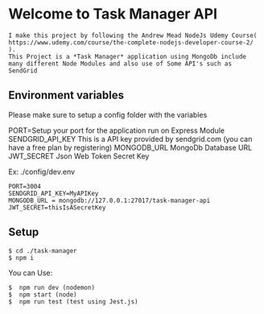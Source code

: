 # Welcome to Task Manager API
    I make this project by following the Andrew Mead NodeJs Udemy Course( https://www.udemy.com/course/the-complete-nodejs-developer-course-2/ ).
    This Project is a *Task Manager* application using MongoDb include many different Node Modules and also use of Some API's such as SendGrid

## Environment variables
Please make sure to setup a config folder with the variables

PORT=Setup your port for the application run on Express Module
SENDGRID_API_KEY
    This is a API key provided by sendgrid.com (you can have a free plan by registering)
MONGODB_URL 
    MongoDb Database URL
JWT_SECRET
    Json Web Token Secret Key

Ex: ./config/dev.env
```
PORT=3004
SENDGRID_API_KEY=MyAPIKey
MONGODB_URL = mongodb://127.0.0.1:27017/task-manager-api
JWT_SECRET=thisIsASecretKey
```

## Setup
```
$ cd ./task-manager
$ npm i
```
You can Use:
```
$  npm run dev (nodemon)
$  npm start (node)
$  npm run test (test using Jest.js)
```